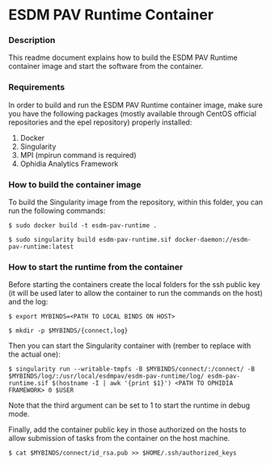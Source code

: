 # ESDM PAV Runtime Container

### Description

This readme document explains how to build the ESDM PAV Runtime container image and start the software from the container.

### Requirements

In order to build and run the ESDM PAV Runtime container image, make sure you have the following packages (mostly available through CentOS official repositories and the epel repository) properly installed:

1. Docker
2. Singularity
3. MPI (mpirun command is required)
4. Ophidia Analytics Framework

### How to build the container image

To build the Singularity image from the repository, within this folder, you can run the following commands:

```
$ sudo docker build -t esdm-pav-runtime . 

$ sudo singularity build esdm-pav-runtime.sif docker-daemon://esdm-pav-runtime:latest
```

### How to start the runtime from the container

Before starting the containers create the local folders for the ssh public key (it will be used later to allow the container to run the commands on the host) and the log:

```
$ export MYBINDS=<PATH TO LOCAL BINDS ON HOST>

$ mkdir -p $MYBINDS/{connect,log}
```

Then you can start the Singularity container with (rember to replace <PATH TO OPHIDIA FRAMEWORK> with the actual one):

```
$ singularity run --writable-tmpfs -B $MYBINDS/connect/:/connect/ -B $MYBINDS/log/:/usr/local/esdmpav/esdm-pav-runtime/log/ esdm-pav-runtime.sif $(hostname -I | awk '{print $1}') <PATH TO OPHIDIA FRAMEWORK> 0 $USER
```

Note that the third argument can be set to 1 to start the runtime in debug mode.

Finally, add the container public key in those authorized on the hosts to allow submission of tasks from the container on the host machine.

```
$ cat $MYBINDS/connect/id_rsa.pub >> $HOME/.ssh/authorized_keys
```
